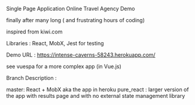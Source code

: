 

Single Page Application Online Travel Agency Demo

finally after many long ( and frustrating hours of coding)

inspired from kiwi.com

Libraries : React, MobX, Jest for testing

Demo URL : https://intense-caverns-58243.herokuapp.com/


see vuespa for a more complex app (in Vue.js)

Branch Description :

master: React + MobX  aka the app in heroku
pure_react : larger version of the app with results page and with no external state management library